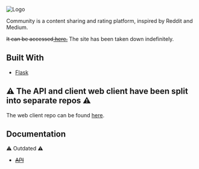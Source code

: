 ![Logo](/logo2.png?raw=true "Community")

Community is a content sharing and rating platform, inspired by Reddit and Medium.

~~It can be accessed[ here.](https://www.cmunity.online)~~ The site has been taken down indefinitely.

## Built With
* [Flask](http://flask.pocoo.org/)

## ⚠️ The API and client web client have been split into separate repos ⚠️
The web client repo can be found [here](https://github.com/matomario8/community).

## Documentation

⚠️ Outdated ⚠️
* ~~[API](https://docs.google.com/document/d/13Bup6NOdC_ssQRR-LY7kVqHzGjqYTZuLjdWwAbSQGXA/edit#heading=h.xfp9wjg4znp7)~~ 
  

